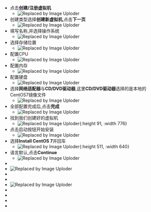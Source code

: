 - 点击**创建/注册虚拟机**
	- ![Replaced by Image Uploder](https://gitee.com/superficial/blogimage/raw/master/img/image_1648085726571_0.png)
- 创建类型选择**创建新虚拟机**,点击**下一页**
	- ![Replaced by Image Uploder](https://gitee.com/superficial/blogimage/raw/master/img/image_1648085740992_0.png)
- 填写名称,并选择操作系统
	- ![Replaced by Image Uploder](https://gitee.com/superficial/blogimage/raw/master/img/image_1648085763225_0.png)
- 选择存储位置
	- ![Replaced by Image Uploder](https://gitee.com/superficial/blogimage/raw/master/img/image_1648085784343_0.png)
- 配置CPU
	- ![Replaced by Image Uploder](https://gitee.com/superficial/blogimage/raw/master/img/image_1648085919993_0.png)
- 配置内存
	- ![Replaced by Image Uploder](https://gitee.com/superficial/blogimage/raw/master/img/image_1648085937782_0.png)
- 配置硬盘
	- ![Replaced by Image Uploder](https://gitee.com/superficial/blogimage/raw/master/img/image_1648085954790_0.png)
- 选择**网络适配器**与**CD/DVD驱动器**,这里**CD/DVD驱动器**选择的是本地的CentOS7镜像文件
	- ![Replaced by Image Uploder](https://gitee.com/superficial/blogimage/raw/master/img/image_1648085970104_0.png)
- 全部配置完成后,点击**完成**
	- ![Replaced by Image Uploder](https://gitee.com/superficial/blogimage/raw/master/img/image_1648085995728_0.png)
- 找到我们创建好的虚拟机
	- ![Replaced by Image Uploder](https://gitee.com/superficial/blogimage/raw/master/img/image_1648086018648_0.png){:height 91, :width 776}
- 点击启动按钮开始安装
	- ![Replaced by Image Uploder](https://gitee.com/superficial/blogimage/raw/master/img/image_1648086044109_0.png)
- 选择**Install CentOS 7**并回车
	- ![Replaced by Image Uploder](https://gitee.com/superficial/blogimage/raw/master/img/image_1648086073181_0.png){:height 511, :width 640}
- 语言默认,点击**Continue**
	- ![Replaced by Image Uploder](https://gitee.com/superficial/blogimage/raw/master/img/image_1648086351180_0.png)
-
- ![Replaced by Image Uploder](https://gitee.com/superficial/blogimage/raw/master/img/image_1648086399872_0.png)
-
-
- ![Replaced by Image Uploder](https://gitee.com/superficial/blogimage/raw/master/img/image_1648086464924_0.png)
-
-
-
-